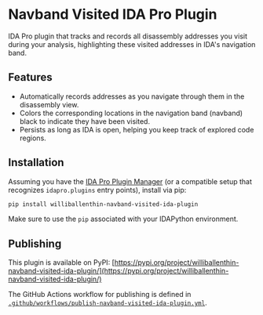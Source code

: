 # Navband Visited IDA Pro Plugin

IDA Pro plugin that tracks and records all disassembly addresses you visit during your analysis, highlighting these visited addresses in IDA's navigation band.

## Features

-   Automatically records addresses as you navigate through them in the disassembly view.
-   Colors the corresponding locations in the navigation band (navband) black to indicate they have been visited.
-   Persists as long as IDA is open, helping you keep track of explored code regions.

## Installation

Assuming you have the [IDA Pro Plugin Manager](https://github.com/williballenthin/idawilli/tree/master/plugins/plugin-manager) (or a compatible setup that recognizes `idapro.plugins` entry points), install via pip:

```bash
pip install williballenthin-navband-visited-ida-plugin
```

Make sure to use the `pip` associated with your IDAPython environment.

## Publishing

This plugin is available on PyPI:
[https://pypi.org/project/williballenthin-navband-visited-ida-plugin/](https://pypi.org/project/williballenthin-navband-visited-ida-plugin/)

The GitHub Actions workflow for publishing is defined in [`.github/workflows/publish-navband-visited-ida-plugin.yml`](../../.github/workflows/publish-navband-visited-ida-plugin.yml).
